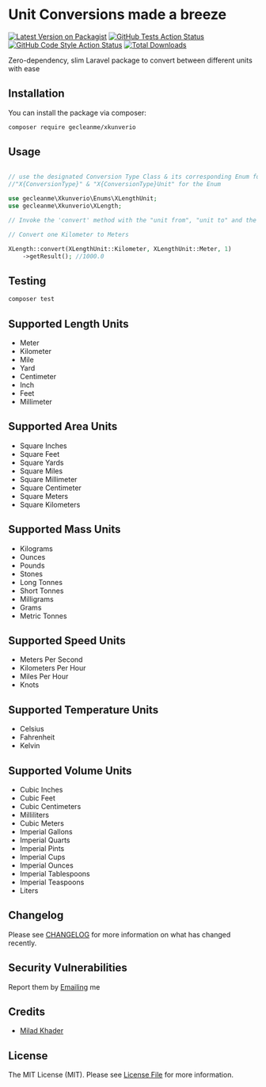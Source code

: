 # Unit Conversions made a breeze

[![Latest Version on Packagist](https://img.shields.io/packagist/v/gecleanme/xkunverio.svg?style=flat-square)](https://packagist.org/packages/gecleanme/xkunverio)
[![GitHub Tests Action Status](https://img.shields.io/github/actions/workflow/status/gecleanme/xkunverio/run-tests.yml?branch=main&label=tests&style=flat-square)](https://github.com/gecleanme/xkunverio/actions?query=workflow%3Arun-tests+branch%3Amain)
[![GitHub Code Style Action Status](https://img.shields.io/github/actions/workflow/status/gecleanme/xkunverio/fix-php-code-style-issues.yml?branch=main&label=code%20style&style=flat-square)](https://github.com/gecleanme/xkunverio/actions?query=workflow%3A"Fix+PHP+code+style+issues"+branch%3Amain)
[![Total Downloads](https://img.shields.io/packagist/dt/gecleanme/xkunverio.svg?style=flat-square)](https://packagist.org/packages/gecleanme/xkunverio)

Zero-dependency, slim Laravel package to convert between different units with ease

## Installation

You can install the package via composer:

```bash
composer require gecleanme/xkunverio
```

## Usage

```php

// use the designated Conversion Type Class & its corresponding Enum following the naming pattern :
//"X{ConversionType}" & "X{ConversionType}Unit" for the Enum

use gecleanme\Xkunverio\Enums\XLengthUnit;
use gecleanme\Xkunverio\XLength;

// Invoke the 'convert' method with the "unit from", "unit to" and the measurement value then call getResult()

// Convert one Kilometer to Meters

XLength::convert(XLengthUnit::Kilometer, XLengthUnit::Meter, 1)
    ->getResult(); //1000.0
```

## Testing

```bash
composer test
```

## Supported Length Units

- Meter
- Kilometer
- Mile
- Yard
- Centimeter
- Inch
- Feet
- Millimeter


## Supported Area Units

- Square Inches 
- Square Feet 
- Square Yards 
- Square Miles 
- Square Millimeter
- Square Centimeter
- Square Meters
- Square Kilometers

## Supported Mass Units

- Kilograms 
- Ounces
- Pounds
- Stones
- Long Tonnes 
- Short Tonnes
- Milligrams 
- Grams
- Metric Tonnes

## Supported Speed Units

- Meters Per Second
- Kilometers Per Hour
- Miles Per Hour
- Knots

## Supported Temperature Units

- Celsius
- Fahrenheit
- Kelvin

## Supported Volume Units

- Cubic Inches
- Cubic Feet
- Cubic Centimeters
- Milliliters
- Cubic Meters
- Imperial Gallons
- Imperial Quarts
- Imperial Pints
- Imperial Cups
- Imperial Ounces
- Imperial Tablespoons
- Imperial Teaspoons
- Liters



## Changelog

Please see [CHANGELOG](CHANGELOG.md) for more information on what has changed recently.

## Security Vulnerabilities

Report them by [Emailing](mailto:promomegm@gmail.com) me

## Credits

- [Milad Khader](https://github.com/gecleanme)

## License

The MIT License (MIT). Please see [License File](LICENSE.md) for more information.

